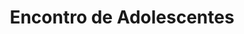 ---
ID: 4950
title: Encontro de Adolescentes
image-xl: ""
image-l: ""
image-sq-l: ""
image-sq-m: ""
post_excerpt: ""
layout: event
permalink: '?post_type=event&p=4950'
published: false
event: null
categories: ""
tags: ""
author: ""
---
